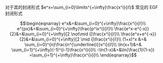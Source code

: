 对于其的封闭形式 $e^x=\sum_{i=0}\limits^{+\infty}\frac{x^i}{i!}$
常见的 EGF 封闭形式

$$\begin{eqnarray}
e^x&=&\sum_{i=0}^{+\infty}\frac{x^i}{i!}\\
e^{px}&=&\sum_{i=0}^{+\infty}\frac{p^ix^i}{i!}\\
\frac{e^x-e^{-x}}{2}&=&\sum_{i=0}^{+\infty}[2 \not\mid i]\frac{x^i}{i!}\\
\frac{e^x+e^{-x}}{2}&=&\sum_{i=0}^{+\infty}[2 \mid i]\frac{x^i}{i!}\\
(1+x)^x &=& \sum_{i=0}^{n}\frac{n^{\underline{i}}x^i}{i!}\\
\ln(x+1)&=& \sum_{i=1}^{+\infty}(-1)^{i-1}\frac{x^i}{i}\\
-\ln(1-x)&=&\ln(\frac{1}{1-x}) =\sum_{i=1}^{+\infty}\frac{x^i}{i}\\
\end{eqnarray}$$

